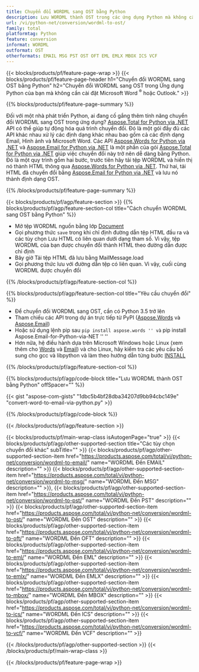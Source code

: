 ```yaml
---
title: Chuyển đổi WORDML sang OST bằng Python
description: Lưu WORDML thành OST trong các ứng dụng Python mà không cần sử dụng Microsoft Word hoặc Outlook
url: /vi/python-net/conversion/wordml-to-ost/
family: total
platformtag: Python
feature: conversion
informat: WORDML
outformat: OST
otherformats: EMAIL MSG PST OST OFT EML EMLX MBOX ICS VCF
---
```

{{< blocks/products/pf/feature-page-wrap >}}
{{< blocks/products/pf/feature-page-header h1="Chuyển đổi WORDML sang OST bằng Python" h2="Chuyển đổi WORDML sang OST trong Ứng dụng Python của bạn mà không cần cài đặt Microsoft Word <sup>&reg;</sup> hoặc Outlook." >}}

{{% blocks/products/pf/feature-page-summary %}}

Đối với một nhà phát triển Python, ai đang cố gắng thêm tính năng chuyển đổi WORDML sang OST trong ứng dụng? [Aspose.Total for Python via .NET](https://products.aspose.com/total/python-net/) API có thể giúp tự động hóa quá trình chuyển đổi. Đó là một gói đầy đủ các API khác nhau xử lý các định dạng khác nhau bao gồm cả các định dạng Email, Hình ảnh và Microsoft Word. Các API [Aspose.Words for Python via .NET](https://products.aspose.com/words/python-net/) và [Aspose.Email for Python via .NET](https://products.aspose.com/email/python-net/) là một phần của gói [Aspose.Total for Python via .NET](https://products.aspose.com/total/python-net/) giúp việc chuyển đổi này trở nên dễ dàng bằng Python. Đó là một quy trình gồm hai bước, trước tiên hãy tải tệp WORDML và hiển thị nó thành HTML thông qua [Aspose.Words for Python via .NET](https://products.aspose.com/words/python-net/). Thứ hai, tải HTML đã chuyển đổi bằng [Aspose.Email for Python via .NET](https://products.aspose.com/email/python-net/) và lưu nó thành định dạng OST.

{{% /blocks/products/pf/feature-page-summary %}}

{{< blocks/products/pf/agp/feature-section >}}
{{% blocks/products/pf/agp/feature-section-col title="Cách chuyển WORDML sang OST bằng Python" %}}

- Mở tệp WORDML nguồn bằng lớp [Document](https://reference.aspose.com/words/python-net/aspose.words/document/)
- Gọi phương thức `save` trong khi chỉ định đường dẫn tệp HTML đầu ra và các tùy chọn Lưu HTML có liên quan dưới dạng tham số. Vì vậy, tệp WORDML của bạn được chuyển đổi thành HTML theo đường dẫn được chỉ định
- Bây giờ Tải tệp HTML đã lưu bằng MailMessage.load
- Gọi phương thức lưu với đường dẫn tệp có liên quan. Vì vậy, cuối cùng WORDML được chuyển đổi

{{% /blocks/products/pf/agp/feature-section-col %}}

{{% blocks/products/pf/agp/feature-section-col title="Yêu cầu chuyển đổi" %}}

- Để chuyển đổi WORDML sang OST, cần có Python 3.5 trở lên
- Tham chiếu các API trong dự án trực tiếp từ PyPI ([Aspose.Words](https://pypi.org/project/aspose-words/) và [Aspose.Email](https://pypi.org/project/Aspose.Email-for-Python-via-NET/))
- Hoặc sử dụng lệnh pip sau `` pip install aspose.words '' và `` pip install Aspose.Email-for-Python-via-NET '' '' 
- Hơn nữa, hệ điều hành dựa trên Microsoft Windows hoặc Linux (xem thêm cho [Words](https://docs.aspose.com/words/python-net/system-requirements/) và [Email](https://docs.aspose.com/email/python-net/system-requirements/)) và cho Linux, hãy kiểm tra các yêu cầu bổ sung cho gcc và libpython và làm theo hướng dẫn từng bước [INSTALL](https://docs.aspose.com/words/python-net/installation/)
 

{{% /blocks/products/pf/agp/feature-section-col %}}

{{% blocks/products/pf/agp/code-block title="Lưu WORDML thành OST bằng Python" offSpacer="" %}}

{{< gist "aspose-com-gists" "1dbc5b4bf28dba34207d9bb94cbc149e" "convert-word-to-email-via-python.py" >}}

{{% /blocks/products/pf/agp/code-block %}}

{{< /blocks/products/pf/agp/feature-section >}}

{{< blocks/products/pf/main-wrap-class isAutogenPage="true" >}}
{{< blocks/products/pf/agp/other-supported-section title="Các tùy chọn chuyển đổi khác" subTitle="" >}}
{{< blocks/products/pf/agp/other-supported-section-item href="https://products.aspose.com/total/vi/python-net/conversion/wordml-to-email/" name="WORDML Đến EMAIL" description="" >}}
{{< blocks/products/pf/agp/other-supported-section-item href="https://products.aspose.com/total/vi/python-net/conversion/wordml-to-msg/" name="WORDML Đến MSG" description="" >}},
{{< blocks/products/pf/agp/other-supported-section-item href="https://products.aspose.com/total/vi/python-net/conversion/wordml-to-pst/" name="WORDML Đến PST" description="" >}}
{{< blocks/products/pf/agp/other-supported-section-item href="https://products.aspose.com/total/vi/python-net/conversion/wordml-to-ost/" name="WORDML Đến OST" description="" >}}
{{< blocks/products/pf/agp/other-supported-section-item href="https://products.aspose.com/total/vi/python-net/conversion/wordml-to-oft/" name="WORDML Đến OFT" description="" >}}
{{< blocks/products/pf/agp/other-supported-section-item href="https://products.aspose.com/total/vi/python-net/conversion/wordml-to-eml/" name="WORDML Đến EML" description="" >}}
{{< blocks/products/pf/agp/other-supported-section-item href="https://products.aspose.com/total/vi/python-net/conversion/wordml-to-emlx/" name="WORDML Đến EMLX" description="" >}}
{{< blocks/products/pf/agp/other-supported-section-item href="https://products.aspose.com/total/vi/python-net/conversion/wordml-to-mbox/" name="WORDML Đến MBOX" description="" >}}
{{< blocks/products/pf/agp/other-supported-section-item href="https://products.aspose.com/total/vi/python-net/conversion/wordml-to-ics/" name="WORDML Đến ICS" description="" >}}
{{< blocks/products/pf/agp/other-supported-section-item href="https://products.aspose.com/total/vi/python-net/conversion/wordml-to-vcf/" name="WORDML Đến VCF" description="" >}}

{{< /blocks/products/pf/agp/other-supported-section >}}
{{< /blocks/products/pf/main-wrap-class >}}

{{< /blocks/products/pf/feature-page-wrap >}}